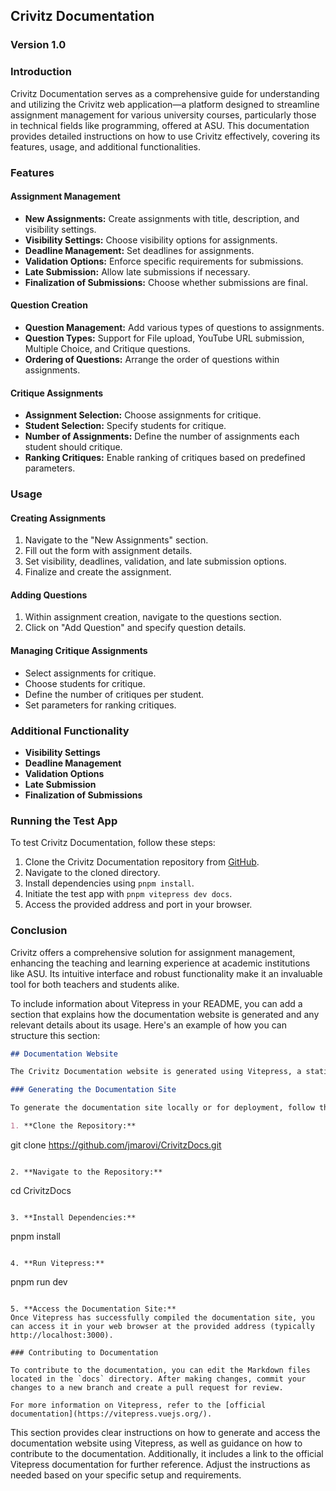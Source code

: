 ## Crivitz Documentation
### Version 1.0

### Introduction
Crivitz Documentation serves as a comprehensive guide for understanding and utilizing the Crivitz web application—a platform designed to streamline assignment management for various university courses, particularly those in technical fields like programming, offered at ASU. This documentation provides detailed instructions on how to use Crivitz effectively, covering its features, usage, and additional functionalities.

### Features
#### Assignment Management
- **New Assignments:** Create assignments with title, description, and visibility settings.
- **Visibility Settings:** Choose visibility options for assignments.
- **Deadline Management:** Set deadlines for assignments.
- **Validation Options:** Enforce specific requirements for submissions.
- **Late Submission:** Allow late submissions if necessary.
- **Finalization of Submissions:** Choose whether submissions are final.

#### Question Creation
- **Question Management:** Add various types of questions to assignments.
- **Question Types:** Support for File upload, YouTube URL submission, Multiple Choice, and Critique questions.
- **Ordering of Questions:** Arrange the order of questions within assignments.

#### Critique Assignments
- **Assignment Selection:** Choose assignments for critique.
- **Student Selection:** Specify students for critique.
- **Number of Assignments:** Define the number of assignments each student should critique.
- **Ranking Critiques:** Enable ranking of critiques based on predefined parameters.

### Usage
#### Creating Assignments
1. Navigate to the "New Assignments" section.
2. Fill out the form with assignment details.
3. Set visibility, deadlines, validation, and late submission options.
4. Finalize and create the assignment.

#### Adding Questions
1. Within assignment creation, navigate to the questions section.
2. Click on "Add Question" and specify question details.

#### Managing Critique Assignments
- Select assignments for critique.
- Choose students for critique.
- Define the number of critiques per student.
- Set parameters for ranking critiques.

### Additional Functionality
- **Visibility Settings**
- **Deadline Management**
- **Validation Options**
- **Late Submission**
- **Finalization of Submissions**

### Running the Test App
To test Crivitz Documentation, follow these steps:
1. Clone the Crivitz Documentation repository from [GitHub](https://github.com/jmarovi/CrivitzDocs).
2. Navigate to the cloned directory.
3. Install dependencies using `pnpm install`.
4. Initiate the test app with `pnpm vitepress dev docs`.
5. Access the provided address and port in your browser.

### Conclusion
Crivitz offers a comprehensive solution for assignment management, enhancing the teaching and learning experience at academic institutions like ASU. Its intuitive interface and robust functionality make it an invaluable tool for both teachers and students alike.


To include information about Vitepress in your README, you can add a section that explains how the documentation website is generated and any relevant details about its usage. Here's an example of how you can structure this section:

```markdown
## Documentation Website

The Crivitz Documentation website is generated using Vitepress, a static site generator built on top of Vite, a modern build tool for JavaScript applications. Vitepress allows for easy creation of documentation websites using Markdown and Vue components.

### Generating the Documentation Site

To generate the documentation site locally or for deployment, follow these steps:

1. **Clone the Repository:**
   ```
   git clone https://github.com/jmarovi/CrivitzDocs.git
   ```

2. **Navigate to the Repository:**
   ```
   cd CrivitzDocs
   ```

3. **Install Dependencies:**
   ```
   pnpm install
   ```

4. **Run Vitepress:**
   ```
   pnpm run dev
   ```

5. **Access the Documentation Site:**
   Once Vitepress has successfully compiled the documentation site, you can access it in your web browser at the provided address (typically http://localhost:3000).

### Contributing to Documentation

To contribute to the documentation, you can edit the Markdown files located in the `docs` directory. After making changes, commit your changes to a new branch and create a pull request for review.

For more information on Vitepress, refer to the [official documentation](https://vitepress.vuejs.org/).
```

This section provides clear instructions on how to generate and access the documentation website using Vitepress, as well as guidance on how to contribute to the documentation. Additionally, it includes a link to the official Vitepress documentation for further reference. Adjust the instructions as needed based on your specific setup and requirements.
